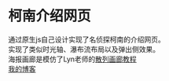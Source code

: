 柯南介绍网页  
===
通过原生js自己设计实现了名侦探柯南的介绍网页。  
实现了类似时光轴、瀑布流布局以及弹出侧效果。   
海报画廊是模仿了Lyn老师的[散列画廊教程](http://www.imooc.com/learn/366)  
[我的博客](http://blog.csdn.net/heyue_99/article/details/53412586)  

